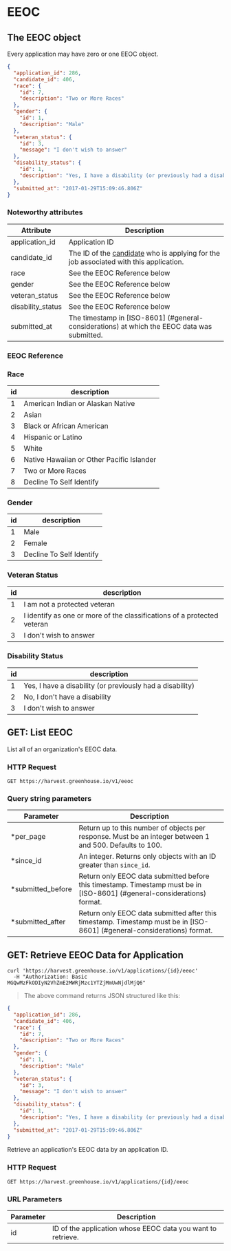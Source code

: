 # EEOC

## The EEOC object

Every application may have zero or one EEOC object.

```json
{
  "application_id": 286,
  "candidate_id": 406,
  "race": {
    "id": 7,
    "description": "Two or More Races"
  },
  "gender": {
    "id": 1,
    "description": "Male"
  },
  "veteran_status": {
    "id": 3,
    "message": "I don't wish to answer"
  },
  "disability_status": {
    "id": 1,
    "description": "Yes, I have a disability (or previously had a disability)"
  },
  "submitted_at": "2017-01-29T15:09:46.806Z"
}
```

### Noteworthy attributes
| Attribute | Description |
|-----------|-------------|
| application_id | Application ID |
| candidate_id | The ID of the [candidate](#candidates) who is applying for the job associated with this application.
|race|See the EEOC Reference below
|gender|See the EEOC Reference below
|veteran_status|See the EEOC Reference below
|disability_status|See the EEOC Reference below
|submitted_at| The timestamp in [ISO-8601] (#general-considerations) at which the EEOC data was submitted.



### EEOC Reference

### Race

| id | description |
|------|------|
|1|American Indian or Alaskan Native
|2|Asian
|3|Black or African American
|4|Hispanic or Latino
|5|White
|6|Native Hawaiian or Other Pacific Islander
|7|Two or More Races
|8|Decline To Self Identify

### Gender
| id | description |
|----|-----------|
|1|Male
|2|Female
|3|Decline To Self Identify

### Veteran Status
| id | description |
|----|-----------|
|1|I am not a protected veteran
|2|I identify as one or more of the classifications of a protected veteran
|3|I don't wish to answer

### Disability Status
| id | description |
|----|-----------|
|1|Yes, I have a disability (or previously had a disability)
|2|No, I don't have a disability
|3|I don't wish to answer

## GET: List EEOC

List all of an organization's EEOC data.

### HTTP Request
`GET https://harvest.greenhouse.io/v1/eeoc`

### Query string parameters
Parameter | Description
--------- | -----------
*per_page | Return up to this number of objects per response. Must be an integer between 1 and 500. Defaults to 100.
*since_id | An integer. Returns only objects with an ID greater than `since_id`.
*submitted_before | Return only EEOC data submitted before this timestamp. Timestamp must be in [ISO-8601] (#general-considerations) format.
*submitted_after | Return only EEOC data submitted after this timestamp. Timestamp must be in [ISO-8601] (#general-considerations) format.


## GET: Retrieve EEOC Data for Application

```shell
curl 'https://harvest.greenhouse.io/v1/applications/{id}/eeoc'
  -H "Authorization: Basic MGQwMzFkODIyN2VhZmE2MWRjMzc1YTZjMmUwNjdlMjQ6"
```
> The above command returns JSON structured like this:

```json
{
  "application_id": 286,
  "candidate_id": 406,
  "race": {
    "id": 7,
    "description": "Two or More Races"
  },
  "gender": {
    "id": 1,
    "description": "Male"
  },
  "veteran_status": {
    "id": 3,
    "message": "I don't wish to answer"
  },
  "disability_status": {
    "id": 1,
    "description": "Yes, I have a disability (or previously had a disability)"
  },
  "submitted_at": "2017-01-29T15:09:46.806Z"
}
```

Retrieve an application's EEOC data by an application ID.

### HTTP Request

`GET https://harvest.greenhouse.io/v1/applications/{id}/eeoc`

### URL Parameters

Parameter | Description
--------- | -----------
id | ID of the application whose EEOC data you want to retrieve.